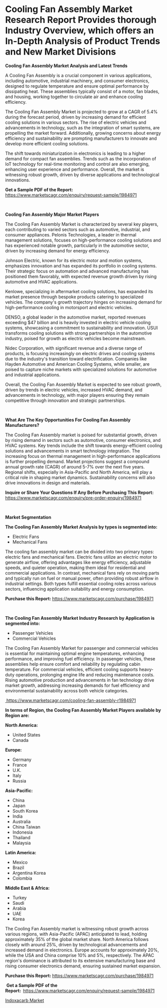 <p><h1>Cooling Fan Assembly Market Research Report Provides thorough Industry Overview, which offers an In-Depth Analysis of Product Trends and New Market Divisions</h1></p><p><strong>Cooling Fan Assembly Market Analysis and Latest Trends</strong></p>
<p><p>A Cooling Fan Assembly is a crucial component in various applications, including automotive, industrial machinery, and consumer electronics, designed to regulate temperature and ensure optimal performance by dissipating heat. These assemblies typically consist of a motor, fan blades, and housing, working together to circulate air and enhance cooling efficiency.</p><p>The Cooling Fan Assembly Market is projected to grow at a CAGR of 5.4% during the forecast period, driven by increasing demand for efficient cooling solutions in various sectors. The rise of electric vehicles and advancements in technology, such as the integration of smart systems, are propelling the market forward. Additionally, growing concerns about energy efficiency and sustainability are prompting manufacturers to innovate and develop more efficient cooling solutions. </p><p>The shift towards miniaturization in electronics is leading to a higher demand for compact fan assemblies. Trends such as the incorporation of IoT technology for real-time monitoring and control are also emerging, enhancing user experience and performance. Overall, the market is witnessing robust growth, driven by diverse applications and technological innovations.</p></p>
<p><strong>Get a Sample PDF of the Report:&nbsp;</strong> <a href="https://www.marketscagr.com/enquiry/request-sample/1984971?utm_campaign=2215&utm_medium=2&utm_source=Github&utm_content=ia&utm_term=30012025&utm_id=cooling-fan-assembly">https://www.marketscagr.com/enquiry/request-sample/1984971</a></p>
<p>&nbsp;</p>
<p><strong>Cooling Fan Assembly Major Market Players</strong></p>
<p><p>The Cooling Fan Assembly Market is characterized by several key players, each contributing to varied sectors such as automotive, industrial, and consumer appliances. Pelonis Technologies, a leader in thermal management solutions, focuses on high-performance cooling solutions and has experienced notable growth, particularly in the automotive sector, driven by increasing demand for energy efficiency. </p><p>Johnson Electric, known for its electric motor and motion systems, emphasizes innovation and has expanded its portfolio in cooling systems. Their strategic focus on automation and advanced manufacturing has positioned them favorably, with expected revenue growth driven by rising automotive and HVAC applications.</p><p>Kenlowe, specializing in aftermarket cooling solutions, has expanded its market presence through bespoke products catering to specialized vehicles. The company's growth trajectory hinges on increasing demand for high-performance cooling in motorsport and electric vehicles.</p><p>DENSO, a global leader in the automotive market, reported revenues exceeding $47 billion and is heavily invested in electric vehicle cooling systems, showcasing a commitment to sustainability and innovation. USUI transforms cooling solutions with strong partnerships in the automotive industry, poised for growth as electric vehicles become mainstream.</p><p>Nidec Corporation, with significant revenue and a diverse range of products, is focusing increasingly on electric drives and cooling systems due to the industry's transition toward electrification. Companies like Hayden Automotive and American Cooling Systems, while smaller, are poised to capture niche markets with specialized solutions for automotive and industrial applications.</p><p>Overall, the Cooling Fan Assembly Market is expected to see robust growth, driven by trends in electric vehicles, increased HVAC demand, and advancements in technology, with major players ensuring they remain competitive through innovation and strategic partnerships.</p></p>
<p>&nbsp;</p>
<p><strong>What Are The Key Opportunities For Cooling Fan Assembly Manufacturers?</strong></p>
<p><p>The Cooling Fan Assembly market is poised for substantial growth, driven by rising demand in sectors such as automotive, consumer electronics, and HVAC systems. Key trends include the shift towards energy-efficient cooling solutions and advancements in smart technology integration. The increasing focus on thermal management in high-performance applications is further propelling demand. Market projections suggest a compound annual growth rate (CAGR) of around 5-7% over the next five years. Regional shifts, especially in Asia-Pacific and North America, will play a critical role in shaping market dynamics. Sustainability concerns will also drive innovations in design and materials.</p></p>
<p><strong>Inquire or Share Your Questions If Any Before Purchasing This Report:</strong> <a href="https://www.marketscagr.com/enquiry/pre-order-enquiry/1984971?utm_campaign=2215&utm_medium=2&utm_source=Github&utm_content=ia&utm_term=30012025&utm_id=cooling-fan-assembly">https://www.marketscagr.com/enquiry/pre-order-enquiry/1984971</a></p>
<p>&nbsp;</p>
<p><strong>Market Segmentation</strong></p>
<p><strong>The Cooling Fan Assembly Market Analysis by types is segmented into:</strong></p>
<p><ul><li>Electric Fans</li><li>Mechanical Fans</li></ul></p>
<p><p>The cooling fan assembly market can be divided into two primary types: electric fans and mechanical fans. Electric fans utilize an electric motor to generate airflow, offering advantages like energy efficiency, adjustable speeds, and quieter operation, making them ideal for residential and commercial applications. In contrast, mechanical fans rely on moving parts and typically run on fuel or manual power, often providing robust airflow in industrial settings. Both types fulfill essential cooling roles across various sectors, influencing application suitability and energy consumption.</p></p>
<p><strong>Purchase this Report:&nbsp;</strong><a href="https://www.marketscagr.com/purchase/1984971?utm_campaign=2215&utm_medium=2&utm_source=Github&utm_content=ia&utm_term=30012025&utm_id=cooling-fan-assembly">https://www.marketscagr.com/purchase/1984971</a></p>
<p>&nbsp;</p>
<p><strong>The Cooling Fan Assembly Market Industry Research by Application is segmented into:</strong></p>
<p><ul><li>Passenger Vehicles</li><li>Commercial Vehicles</li></ul></p>
<p><p>The Cooling Fan Assembly Market for passenger and commercial vehicles is essential for maintaining optimal engine temperatures, enhancing performance, and improving fuel efficiency. In passenger vehicles, these assemblies help ensure comfort and reliability by regulating cabin temperature. For commercial vehicles, efficient cooling supports heavy-duty operations, prolonging engine life and reducing maintenance costs. Rising automotive production and advancements in fan technology drive market growth, addressing increasing demands for fuel efficiency and environmental sustainability across both vehicle categories.</p></p>
<p><a href="https://www.marketscagr.com/cooling-fan-assembly-r1984971?utm_campaign=2215&utm_medium=2&utm_source=Github&utm_content=ia&utm_term=30012025&utm_id=cooling-fan-assembly">&nbsp;https://www.marketscagr.com/cooling-fan-assembly-r1984971</a></p>
<p><strong>In terms of Region, the Cooling Fan Assembly Market Players available by Region are:</strong></p>
<p>
    <p> <strong> North America: </strong>
        <ul>
            <li>United States</li>
            <li>Canada</li>
        </ul>
        </p> 
    <p> <strong> Europe: </strong>
        <ul>
            <li>Germany</li>
            <li>France</li>
            <li>U.K.</li>
            <li>Italy</li>
            <li>Russia</li>
        </ul>
        </p> 
    <p> <strong> Asia-Pacific: </strong>
        <ul>
            <li>China</li>
            <li>Japan</li>
            <li>South Korea</li>
            <li>India</li>
            <li>Australia</li>
            <li>China Taiwan</li>
            <li>Indonesia</li>
            <li>Thailand</li>
            <li>Malaysia</li>
        </ul>
        </p> 
    <p> <strong> Latin America: </strong>
        <ul>
            <li>Mexico</li>
            <li>Brazil</li>
            <li>Argentina Korea</li>
            <li>Colombia</li>
        </ul>
        </p> 
    <p> <strong> Middle East & Africa: </strong>
        <ul>
            <li>Turkey</li>
            <li>Saudi</li>
            <li>Arabia</li>
            <li>UAE</li>
            <li>Korea</li>
        </ul>
    </p>
    </p>
<p><p>The Cooling Fan Assembly market is witnessing robust growth across various regions, with Asia-Pacific (APAC) anticipated to lead, holding approximately 35% of the global market share. North America follows closely with around 25%, driven by technological advancements and increased demand in electronics. Europe accounts for approximately 20%, while the USA and China comprise 10% and 5%, respectively. The APAC region's dominance is attributed to its extensive manufacturing base and rising consumer electronics demand, ensuring sustained market expansion.</p></p>
<p><strong>Purchase this Report: </strong><a href="https://www.marketscagr.com/purchase/1984971?utm_campaign=2215&utm_medium=2&utm_source=Github&utm_content=ia&utm_term=30012025&utm_id=cooling-fan-assembly">https://www.marketscagr.com/purchase/1984971</a></p>
<p>&nbsp;<strong>Get a Sample PDF of the Report:&nbsp;&nbsp;</strong><a href="https://www.marketscagr.com/enquiry/request-sample/1984971?utm_campaign=2215&utm_medium=2&utm_source=Github&utm_content=ia&utm_term=30012025&utm_id=cooling-fan-assembly">https://www.marketscagr.com/enquiry/request-sample/1984971</a></p>
<p><strong></strong></p>
<p><p><a href="https://github.com/juniordelafrance/Market-Research-Report-List-5/blob/main/indoxacarb-market.md?utm_campaign=2215&utm_medium=2&utm_source=Github&utm_content=ia&utm_term=30012025&utm_id=cooling-fan-assembly">Indoxacarb Market</a></p></p>